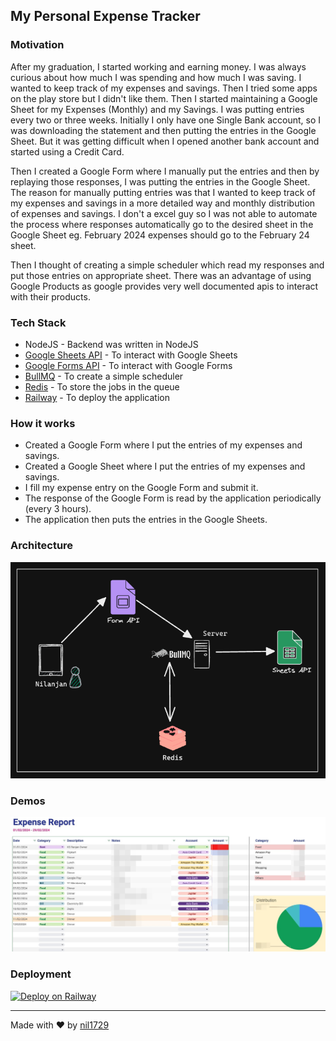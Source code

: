 ## My Personal Expense Tracker

### Motivation

After my graduation, I started working and earning money. I was always curious about how much I was spending and how much I was saving. I wanted to keep track of my expenses and savings. Then I tried some apps on the play store but I didn't like them. Then I started maintaining a Google Sheet for my Expenses (Monthly) and my Savings. I was putting entries every two or three weeks. Initially I only have one Single Bank account, so I was downloading the statement and then putting the entries in the Google Sheet. But it was getting difficult when I opened another bank account and started using a Credit Card.

Then I created a Google Form where I manually put the entries and then by replaying those responses, I was putting the entries in the Google Sheet. The reason for manually putting entries was that I wanted to keep track of my expenses and savings in a more detailed way and monthly distribution of expenses and savings. I don't a excel guy so I was not able to automate the process where responses automatically go to the desired sheet in the Google Sheet eg. February 2024 expenses should go to the February 24 sheet.

Then I thought of creating a simple scheduler which read my responses and put those entries on appropriate sheet. There was an advantage of using Google Products as google provides very well documented apis to interact with their products.

### Tech Stack

- NodeJS - Backend was written in NodeJS
- [Google Sheets API](https://developers.google.com/sheets/api/reference/rest) - To interact with Google Sheets
- [Google Forms API](https://developers.google.com/forms/api/reference/rest) - To interact with Google Forms
- [BullMQ](https://docs.bullmq.io/) - To create a simple scheduler
- [Redis](https://redis.io/) - To store the jobs in the queue
- [Railway](https://railway.app/) - To deploy the application

### How it works

- Created a Google Form where I put the entries of my expenses and savings.
- Created a Google Sheet where I put the entries of my expenses and savings.
- I fill my expense entry on the Google Form and submit it.
- The response of the Google Form is read by the application periodically (every 3 hours).
- The application then puts the entries in the Google Sheets.

### Architecture

![Architecture](repo-assets/image.png)

### Demos

![Google Sheet](repo-assets/image-1.png)

### Deployment

[![Deploy on Railway](https://railway.app/button.svg)](https://railway.app/template/g31rVd?referralCode=jxqKWD)

---

Made with ❤️ by [nil1729](https://github.com/nil1729)
